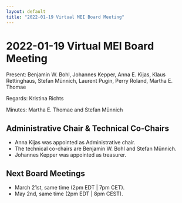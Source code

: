 ```yaml
---
layout: default
title: "2022-01-19 Virtual MEI Board Meeting"
---
```


# 2022-01-19 Virtual MEI Board Meeting

Present: Benjamin W. Bohl, Johannes Kepper, Anna E. Kijas, Klaus Rettinghaus, Stefan Münnich, Laurent Pugin, Perry Roland, Martha E. Thomae

Regards: Kristina Richts

Minutes: Martha E. Thomae and Stefan Münnich

## Administrative Chair & Technical Co-Chairs
- Anna Kijas was appointed as Administrative chair.
- The technical co-chairs are Benjamin W. Bohl and Stefan Münnich.
- Johannes Kepper was appointed as treasurer.

## Next Board Meetings
- March 21st, same time (2pm EDT \| 7pm CET).
- May 2nd, same time (2pm EDT \| 8pm CEST).
